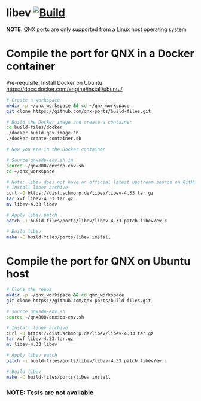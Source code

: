 # libev [![Build](https://github.com/qnx-ports/build-files/actions/workflows/libev.yml/badge.svg)](https://github.com/qnx-ports/build-files/actions/workflows/libev.yml)

**NOTE**: QNX ports are only supported from a Linux host operating system

# Compile the port for QNX in a Docker container

Pre-requisite: Install Docker on Ubuntu https://docs.docker.com/engine/install/ubuntu/

```bash
# Create a workspace
mkdir -p ~/qnx_workspace && cd ~/qnx_workspace
git clone https://github.com/qnx-ports/build-files.git

# Build the Docker image and create a container
cd build-files/docker
./docker-build-qnx-image.sh
./docker-create-container.sh

# Now you are in the Docker container

# Source qnxsdp-env.sh in
source ~/qnx800/qnxsdp-env.sh
cd ~/qnx_workspace

# Note: libev does not have an official latest upstream source on GitHub. Hence we download latest official source as archive from their website and then apply QNX specific changes as a patch to this source.
# Install libev archive
curl -O https://dist.schmorp.de/libev/libev-4.33.tar.gz
tar xvf libev-4.33.tar.gz
mv libev-4.33 libev

# Apply libev patch
patch -i build-files/ports/libev/libev-4.33.patch libev/ev.c

# Build libev
make -C build-files/ports/libev install
```

# Compile the port for QNX on Ubuntu host

```bash
# Clone the repos
mkdir -p ~/qnx_workspace && cd qnx_workspace
git clone https://github.com/qnx-ports/build-files.git

# source qnxsdp-env.sh
source ~/qnx800/qnxsdp-env.sh

# Install libev archive
curl -O https://dist.schmorp.de/libev/libev-4.33.tar.gz
tar xvf libev-4.33.tar.gz
mv libev-4.33 libev

# Apply libev patch
patch -i build-files/ports/libev/libev-4.33.patch libev/ev.c

# Build libev
make -C build-files/ports/libev install
```

### **NOTE**: Tests are not available
